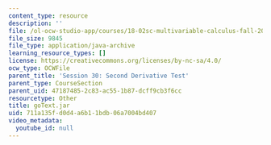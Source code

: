 ```yaml
---
content_type: resource
description: ''
file: /ol-ocw-studio-app/courses/18-02sc-multivariable-calculus-fall-2010/711a135fd0d4a6b11bdb06a7004bd407_goText.jar
file_size: 9845
file_type: application/java-archive
learning_resource_types: []
license: https://creativecommons.org/licenses/by-nc-sa/4.0/
ocw_type: OCWFile
parent_title: 'Session 30: Second Derivative Test'
parent_type: CourseSection
parent_uid: 47187485-2c83-ac55-1b87-dcff9cb3f6cc
resourcetype: Other
title: goText.jar
uid: 711a135f-d0d4-a6b1-1bdb-06a7004bd407
video_metadata:
  youtube_id: null
---
```

